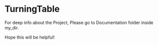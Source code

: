 # TurningTable

For deep info about the Project, Please go to Documentation folder inside my_dir.

Hope this will be helpful!
